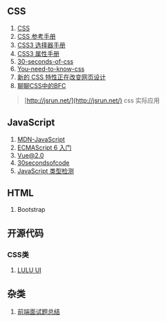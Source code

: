 ﻿## CSS

1. [CSS](https://www.w3cplus.com/CSS3)
2. [CSS 参考手册](http://www.w3school.com.cn/css3/index.asp)
3. [CSS3 选择器手册](http://www.w3school.com.cn/cssref/css_selectors.asp)
4. [CSS3 属性手册](http://www.w3school.com.cn/cssref/index.asp)
5. [30-seconds-of-css](https://github.com/atomiks/30-seconds-of-css)
6. [You-need-to-know-css](https://lhammer.cn/You-need-to-know-css/)
7. [新的 CSS 特性正在改变网页设计](https://juejin.im/post/5b0cae8c6fb9a009de14c833)
8. [聊聊CSS中的BFC](https://juejin.im/post/5b2e5bd1f265da59b17b7cce)

> [http://jsrun.net/](http://jsrun.net/) css 实际应用

## JavaScript

1. [MDN-JavaScript](https://developer.mozilla.org/zh-CN/docs/Web/JavaScript)
2. [ECMAScript 6 入门](http://es6.ruanyifeng.com/)
3. [Vue@2.0](https://cn.vuejs.org/)
4. [30secondsofcode](https://30secondsofcode.org/)
5. [JavaScript 类型检测](https://juejin.im/post/59b5540c5188257e8769e95d)

## HTML

1. Bootstrap

## 开源代码
### CSS类
1. [LULU UI](https://github.com/yued-fe/lulu)

## 杂类

1. [前端面试题总结](https://segmentfault.com/a/1190000011091907)
